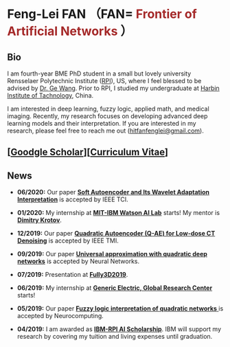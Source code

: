Feng-Lei FAN （FAN=<span style="color:brown;"> Frontier of Artificial Networks </span>）
============

Bio
---------

I am fourth-year BME PhD student in a small but lovely university Rensselaer Polytechnic Institute ([RPI](https://www.rpi.edu/)), US, where I feel blessed to be advised by [Dr. Ge Wang](https://biotech.rpi.edu/centers/bic/people/faculty/ge-wang). Prior to RPI, I studied my undergraduate at [Harbin Institute of Tachnology](http://en.hit.edu.cn/), China. 

I am interested in deep learning, fuzzy logic, applied math, and medical imaging. Recently, my research focuses on developing advanced deep learning models and their interpretation. If you are interested in my research, please feel free to reach me out (hitfanfenglei@gmail.com). 



[[Goodgle Scholar](https://scholar.google.com/citations?user=YPmyK2wAAAAJ&hl=en)][[Curriculum Vitae](File://D:/MyResume.pdf)]
----------

News
----------

* **06/2020:** Our paper [**Soft Autoencoder and Its Wavelet Adaptation Interpretation**](https://ieeexplore.ieee.org/document/9162438) is accepted by IEEE TCI.

* **01/2020:** My internship at [**MIT-IBM Watson AI Lab**](https://mitibmwatsonailab.mit.edu/) starts! My mentor is [**Dimitry Krotov**](https://researcher.watson.ibm.com/researcher/view.php?person=ibm-krotov).

* **12/2019:** Our paper [**Quadratic Autoencoder (Q-AE) for Low-dose CT Denoising**](https://ieeexplore.ieee.org/abstract/document/8946589) is accepted by IEEE TMI.

* **09/2019:** Our paper [**Universal approximation with quadratic deep networks**](https://www.sciencedirect.com/science/article/pii/S0893608020300095) is accepted by Neural Networks.


* **07/2019:** Presentation at [**Fully3D2019**](https://www.med.upenn.edu/fully3d/).

* **06/2019:** My internship at [**Generic Electric, Global Research Center**](https://www.ge.com/research/) starts!

* **05/2019:** Our paper [**Fuzzy logic interpretation of quadratic networks**
](https://www.sciencedirect.com/science/article/pii/S0925231219312615) is accepted by Neurocomputing.

* **04/2019:** I am awarded as [**IBM-RPI AI Scholarship**](https://airc.rpi.edu/aihn-scholars). IBM will support my research by covering my tuition and living expenses until graduation.





